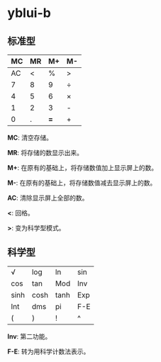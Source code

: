 # yblui-b
## 标准型
| MC | MR | M+    | M- |
| -- | -- | ----- | -- |
| AC | <  | %     | >  |
| 7  | 8  | 9     | ÷  |
| 4  | 5  | 6     | ×  |
| 1  | 2  | 3     | -  |
| 0  | .  | **=** | +  |

**MC**: 清空存储。

**MR**: 将存储的数显示出来。

**M+**: 在原有的基础上，将存储数值加上显示屏上的数。

**M-**: 在原有的基础上，将存储数值减去显示屏上的数。

**AC**: 清除显示屏上全部的数。

**<**: 回格。

**>**: 变为科学型模式。
## 科学型
|      |      |      |     |
| ---- | ---- | ---- | --- |
| √    | log  | ln   | sin |
| cos  | tan  | Mod  | Inv |
| sinh | cosh | tanh | Exp |
| Int  | dms  | pi   | F-E |
| (    | )    | !    | ^   |

**Inv**: 第二功能。

**F-E**: 转为用科学计数法表示。
